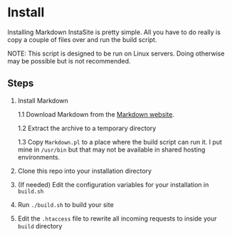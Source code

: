 Install
=======
Installing Markdown InstaSite is pretty simple. All you have to do really is copy a couple of files over and run the build script.

NOTE: This script is designed to be run on Linux servers. Doing otherwise may be possible but is not recommended.

Steps
-----
1. Install Markdown

	1.1 Download Markdown from the [Markdown website](http://daringfireball.net/projects/markdown/).

	1.2 Extract the archive to a temporary directory
	
	1.3 Copy `Markdown.pl` to a place where the build script can run it. I put mine in `/usr/bin` but that may not be available in shared hosting environments.

2. Clone this repo into your installation directory

3. (If needed) Edit the configuration variables for your installation in `build.sh`

4. Run `./build.sh` to build your site

5. Edit the `.htaccess` file to rewrite all incoming requests to inside your `build` directory
